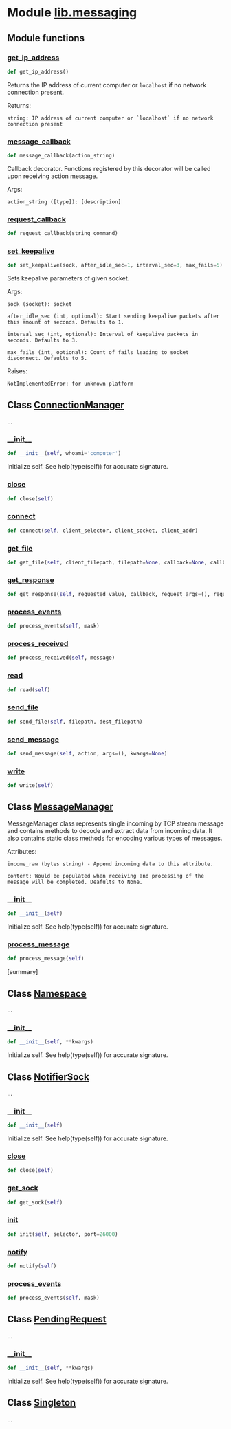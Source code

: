 # Module [lib.messaging](..\..\..\lib\messaging.py)
## Module functions
### [get\_ip\_address](..\..\..\lib\messaging.py#L39)
```py
def get_ip_address()
```
Returns the IP address of current computer or `localhost` if no network connection present.

Returns:
    string: IP address of current computer or `localhost` if no network connection present
### [message\_callback](..\..\..\lib\messaging.py#L232)
```py
def message_callback(action_string)
```
Callback decorator. Functions registered by this decorator will be called upon receiving action message.

Args:
    action_string ([type]): [description]
### [request\_callback](..\..\..\lib\messaging.py#L250)
```py
def request_callback(string_command)
```

### [set\_keepalive](..\..\..\lib\messaging.py#L54)
```py
def set_keepalive(sock, after_idle_sec=1, interval_sec=3, max_fails=5) -> None
```
Sets keepalive parameters of given socket.

Args:
    sock (socket): socket
    after_idle_sec (int, optional): Start sending keepalive packets after this amount of seconds. Defaults to 1.
    interval_sec (int, optional): Interval of keepalive packets in seconds. Defaults to 3.
    max_fails (int, optional): Count of fails leading to socket disconnect. Defaults to 5.

Raises:
    NotImplementedError: for unknown platform
## Class [ConnectionManager](..\..\..\lib\messaging.py#L263)
...
### [\_\_init\_\_](..\..\..\lib\messaging.py#L267)
```py
def __init__(self, whoami='computer')
```
Initialize self.  See help(type(self)) for accurate signature.
### [close](..\..\..\lib\messaging.py#L324)
```py
def close(self)
```

### [connect](..\..\..\lib\messaging.py#L306)
```py
def connect(self, client_selector, client_socket, client_addr)
```

### [get\_file](..\..\..\lib\messaging.py#L566)
```py
def get_file(self, client_filepath, filepath=None, callback=None, callback_args=(), callback_kwargs=None)
```

### [get\_response](..\..\..\lib\messaging.py#L543)
```py
def get_response(self, requested_value, callback, request_args=(), request_kwargs=None, callback_args=(), callback_kwargs=None)
```

### [process\_events](..\..\..\lib\messaging.py#L360)
```py
def process_events(self, mask)
```

### [process\_received](..\..\..\lib\messaging.py#L408)
```py
def process_received(self, message)
```

### [read](..\..\..\lib\messaging.py#L372)
```py
def read(self)
```

### [send\_file](..\..\..\lib\messaging.py#L595)
```py
def send_file(self, filepath, dest_filepath)
```

### [send\_message](..\..\..\lib\messaging.py#L589)
```py
def send_message(self, action, args=(), kwargs=None)
```

### [write](..\..\..\lib\messaging.py#L509)
```py
def write(self)
```



## Class [MessageManager](..\..\..\lib\messaging.py#L105)
MessageManager class represents single incoming by TCP stream message and contains methods to decode and extract data from incoming data. It also contains static class methods for encoding various types of messages.

Attributes:
    income_raw (bytes string) - Append incoming data to this attribute.
    content: Would be populated when receiving and processing of the message will be completed. Deafults to None.
### [\_\_init\_\_](..\..\..\lib\messaging.py#L112)
```py
def __init__(self)
```
Initialize self.  See help(type(self)) for accurate signature.
### [process\_message](..\..\..\lib\messaging.py#L217)
```py
def process_message(self)
```
[summary]
        


## Class [Namespace](..\..\..\lib\messaging.py#L22)
...
### [\_\_init\_\_](..\..\..\lib\messaging.py#L23)
```py
def __init__(self, **kwargs)
```
Initialize self.  See help(type(self)) for accurate signature.


## Class [NotifierSock](..\..\..\lib\messaging.py#L607)
...
### [\_\_init\_\_](..\..\..\lib\messaging.py#L608)
```py
def __init__(self)
```
Initialize self.  See help(type(self)) for accurate signature.
### [close](..\..\..\lib\messaging.py#L651)
```py
def close(self)
```

### [get\_sock](..\..\..\lib\messaging.py#L631)
```py
def get_sock(self)
```

### [init](..\..\..\lib\messaging.py#L619)
```py
def init(self, selector, port=26000)
```

### [notify](..\..\..\lib\messaging.py#L634)
```py
def notify(self)
```

### [process\_events](..\..\..\lib\messaging.py#L641)
```py
def process_events(self, mask)
```



## Class [PendingRequest](..\..\..\lib\messaging.py#L33)
...
### [\_\_init\_\_](..\..\..\lib\messaging.py#L23)
```py
def __init__(self, **kwargs)
```
Initialize self.  See help(type(self)) for accurate signature.


## Class [Singleton](..\..\..\lib\messaging.py#L102)
...


